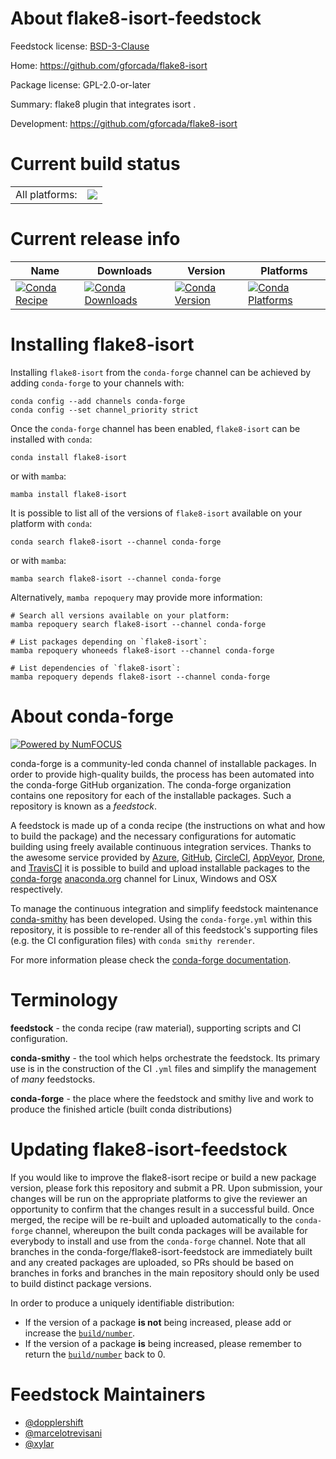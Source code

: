 About flake8-isort-feedstock
============================

Feedstock license: [BSD-3-Clause](https://github.com/conda-forge/flake8-isort-feedstock/blob/main/LICENSE.txt)

Home: https://github.com/gforcada/flake8-isort

Package license: GPL-2.0-or-later

Summary: flake8 plugin that integrates isort .

Development: https://github.com/gforcada/flake8-isort

Current build status
====================


<table><tr><td>All platforms:</td>
    <td>
      <a href="https://dev.azure.com/conda-forge/feedstock-builds/_build/latest?definitionId=8271&branchName=main">
        <img src="https://dev.azure.com/conda-forge/feedstock-builds/_apis/build/status/flake8-isort-feedstock?branchName=main">
      </a>
    </td>
  </tr>
</table>

Current release info
====================

| Name | Downloads | Version | Platforms |
| --- | --- | --- | --- |
| [![Conda Recipe](https://img.shields.io/badge/recipe-flake8--isort-green.svg)](https://anaconda.org/conda-forge/flake8-isort) | [![Conda Downloads](https://img.shields.io/conda/dn/conda-forge/flake8-isort.svg)](https://anaconda.org/conda-forge/flake8-isort) | [![Conda Version](https://img.shields.io/conda/vn/conda-forge/flake8-isort.svg)](https://anaconda.org/conda-forge/flake8-isort) | [![Conda Platforms](https://img.shields.io/conda/pn/conda-forge/flake8-isort.svg)](https://anaconda.org/conda-forge/flake8-isort) |

Installing flake8-isort
=======================

Installing `flake8-isort` from the `conda-forge` channel can be achieved by adding `conda-forge` to your channels with:

```
conda config --add channels conda-forge
conda config --set channel_priority strict
```

Once the `conda-forge` channel has been enabled, `flake8-isort` can be installed with `conda`:

```
conda install flake8-isort
```

or with `mamba`:

```
mamba install flake8-isort
```

It is possible to list all of the versions of `flake8-isort` available on your platform with `conda`:

```
conda search flake8-isort --channel conda-forge
```

or with `mamba`:

```
mamba search flake8-isort --channel conda-forge
```

Alternatively, `mamba repoquery` may provide more information:

```
# Search all versions available on your platform:
mamba repoquery search flake8-isort --channel conda-forge

# List packages depending on `flake8-isort`:
mamba repoquery whoneeds flake8-isort --channel conda-forge

# List dependencies of `flake8-isort`:
mamba repoquery depends flake8-isort --channel conda-forge
```


About conda-forge
=================

[![Powered by
NumFOCUS](https://img.shields.io/badge/powered%20by-NumFOCUS-orange.svg?style=flat&colorA=E1523D&colorB=007D8A)](https://numfocus.org)

conda-forge is a community-led conda channel of installable packages.
In order to provide high-quality builds, the process has been automated into the
conda-forge GitHub organization. The conda-forge organization contains one repository
for each of the installable packages. Such a repository is known as a *feedstock*.

A feedstock is made up of a conda recipe (the instructions on what and how to build
the package) and the necessary configurations for automatic building using freely
available continuous integration services. Thanks to the awesome service provided by
[Azure](https://azure.microsoft.com/en-us/services/devops/), [GitHub](https://github.com/),
[CircleCI](https://circleci.com/), [AppVeyor](https://www.appveyor.com/),
[Drone](https://cloud.drone.io/welcome), and [TravisCI](https://travis-ci.com/)
it is possible to build and upload installable packages to the
[conda-forge](https://anaconda.org/conda-forge) [anaconda.org](https://anaconda.org/)
channel for Linux, Windows and OSX respectively.

To manage the continuous integration and simplify feedstock maintenance
[conda-smithy](https://github.com/conda-forge/conda-smithy) has been developed.
Using the ``conda-forge.yml`` within this repository, it is possible to re-render all of
this feedstock's supporting files (e.g. the CI configuration files) with ``conda smithy rerender``.

For more information please check the [conda-forge documentation](https://conda-forge.org/docs/).

Terminology
===========

**feedstock** - the conda recipe (raw material), supporting scripts and CI configuration.

**conda-smithy** - the tool which helps orchestrate the feedstock.
                   Its primary use is in the construction of the CI ``.yml`` files
                   and simplify the management of *many* feedstocks.

**conda-forge** - the place where the feedstock and smithy live and work to
                  produce the finished article (built conda distributions)


Updating flake8-isort-feedstock
===============================

If you would like to improve the flake8-isort recipe or build a new
package version, please fork this repository and submit a PR. Upon submission,
your changes will be run on the appropriate platforms to give the reviewer an
opportunity to confirm that the changes result in a successful build. Once
merged, the recipe will be re-built and uploaded automatically to the
`conda-forge` channel, whereupon the built conda packages will be available for
everybody to install and use from the `conda-forge` channel.
Note that all branches in the conda-forge/flake8-isort-feedstock are
immediately built and any created packages are uploaded, so PRs should be based
on branches in forks and branches in the main repository should only be used to
build distinct package versions.

In order to produce a uniquely identifiable distribution:
 * If the version of a package **is not** being increased, please add or increase
   the [``build/number``](https://docs.conda.io/projects/conda-build/en/latest/resources/define-metadata.html#build-number-and-string).
 * If the version of a package **is** being increased, please remember to return
   the [``build/number``](https://docs.conda.io/projects/conda-build/en/latest/resources/define-metadata.html#build-number-and-string)
   back to 0.

Feedstock Maintainers
=====================

* [@dopplershift](https://github.com/dopplershift/)
* [@marcelotrevisani](https://github.com/marcelotrevisani/)
* [@xylar](https://github.com/xylar/)

